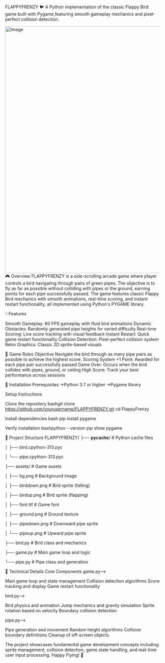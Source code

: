 FLAPPYFRENZY 🐦
A Python implementation of the classic Flappy Bird game built with Pygame,featuring smooth gameplay mechanics and pixel-perfect collision detection.

<img width="610" height="801" alt="Image" src="https://github.com/user-attachments/assets/34ea741b-1705-4ba7-89fc-62b70d98cfeb" />
🎮 Overview
FLAPPYFRENZY is a side-scrolling arcade game where player controls a bird navigating through pairs of green pipes. The objective is to fly as far as possible without
colliding with pipes or the ground, earning points for each pipe successfully passed.
The game features classic Flappy Bird mechanics with smooth animations, real-time scoring, and instant restart functionality, all implemented using Python's PYGAME library.

✨Features

Smooth Gameplay: 60 FPS gameplay with fluid bird animations
Dynamic Obstacles: Randomly generated pipe heights for varied difficulty
Real-time Scoring: Live score tracking with visual feedback
Instant Restart: Quick game restart functionality
Collision Detection: Pixel-perfect collision system
Retro Graphics: Classic 2D sprite-based visuals

🎯 Game Rules
Objective
Navigate the bird through as many pipe pairs as possible to achieve the highest score.
Scoring System
+1 Point: Awarded for each pipe pair successfully passed
Game Over: Occurs when the bird collides with pipes, ground, or ceiling
High Score: Track your best performance across sessions


🚀 Installation
Prerequisites
->Python 3.7 or higher
->Pygame library

Setup Instructions

Clone the repository
bashgit clone https://github.com/yourusername/FLAPPYFRENZY.git
cd FlappyFrenzy

Install dependencies
bash pip install pygame

Verify installation
bashpython --version
pip show pygame


📁 Project Structure
FLAPPYFRENZY/
├── __pycache__/           # Python cache files

│   ├── bird.cpython-313.pyc

│   └── pipe.cpython-313.pyc

├── assets/                # Game assets

│   ├── bg.png            # Background image

│   ├── birddown.png      # Bird sprite (falling)

│   ├── birdup.png        # Bird sprite (flapping)

│   ├── font.ttf          # Game font

│   ├── ground.png        # Ground texture

│   ├── pipedown.png      # Downward pipe sprite

│   └── pipeup.png        # Upward pipe sprite

├── bird.py               # Bird class and mechanics

├── game.py               # Main game loop and logic

└── pipe.py               # Pipe class and generation



🔧 Technical Details
Core Components
game.py-->

Main game loop and state management
Collision detection algorithms
Score tracking and display
Game restart functionality

bird.py-->

Bird physics and animation
Jump mechanics and gravity simulation
Sprite rotation based on velocity
Boundary collision detection

pipe.py-->

Pipe generation and movement
Random height algorithms
Collision boundary definitions
Cleanup of off-screen objects

The project showcases fundamental game development concepts including sprite management, collision detection,
game state handling, and real-time user input processing.
Happy Flying! 🚀


